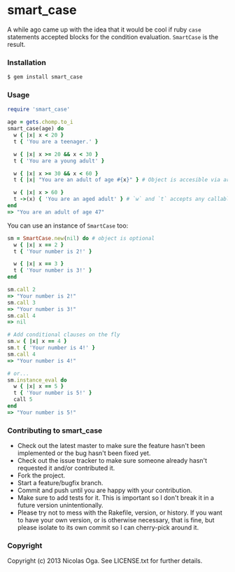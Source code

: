 smart_case
==========
A while ago came up with the idea that it would be cool if ruby `case` statements accepted blocks for the condition evaluation. `SmartCase` is the result.

### Installation

```bash
$ gem install smart_case
```

### Usage

```ruby
require 'smart_case'

age = gets.chomp.to_i
smart_case(age) do
  w { |x| x < 20 }
  t { 'You are a teenager.' }

  w { |x| x >= 20 && x < 30 }
  t { 'You are a young adult' }

  w { |x| x >= 30 && x < 60 }
  t { |x| "You are an adult of age #{x}" } # Object is accesible via arguments 

  w { |x| x > 60 }
  t ->(x) { 'You are an aged adult' } # `w` and `t` accepts any callable object instead of a block
end
=> "You are an adult of age 47"
```

You can use an instance of `SmartCase` too:

```ruby
sm = SmartCase.new(nil) do # object is optional
  w { |x| x == 2 }
  t { 'Your number is 2!' }

  w { |x| x == 3 }
  t { 'Your number is 3!' }
end

sm.call 2
=> "Your number is 2!"
sm.call 3
=> "Your number is 3!"
sm.call 4
=> nil

# Add conditional clauses on the fly
sm.w { |x| x == 4 }
sm.t { 'Your number is 4!' }
sm.call 4
=> "Your number is 4!"

# or...
sm.instance_eval do
  w { |x| x == 5 }
  t { 'Your number is 5!' }
  call 5
end
=> "Your number is 5!"
```

### Contributing to smart_case
+ Check out the latest master to make sure the feature hasn't been implemented or the bug hasn't been fixed yet.
+ Check out the issue tracker to make sure someone already hasn't requested it and/or contributed it.
+ Fork the project.
+ Start a feature/bugfix branch.
+ Commit and push until you are happy with your contribution.
+ Make sure to add tests for it. This is important so I don't break it in a future version unintentionally.
+ Please try not to mess with the Rakefile, version, or history. If you want to have your own version, or is otherwise necessary, that is fine, but please isolate to its own commit so I can cherry-pick around it.

### Copyright
Copyright (c) 2013 Nicolas Oga. See LICENSE.txt for
further details.